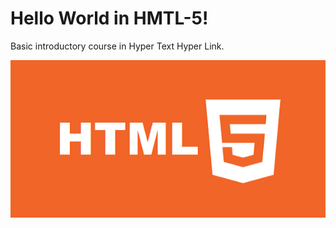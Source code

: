 #                                 Hello World in HMTL-5!

Basic introductory course in Hyper Text Hyper Link.

![Getting Started](../img/logohtml-5.jpg)